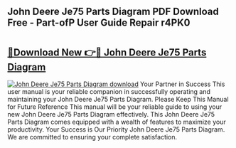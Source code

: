 ## John Deere Je75 Parts Diagram PDF Download Free - Part-ofP User Guide Repair r4PK0

# <h2><a href="http://dfouiwv.blite.top/?on=John+Deere+Je75+Parts+Diagram">🔗Download New 👉🔴 John Deere Je75 Parts Diagram</a></h2>

[![John Deere Je75 Parts Diagram download](https://i.imgur.com/lujVjoI.png)](http://dfouiwv.blite.top/?on=John+Deere+Je75+Parts+Diagram)
Your Partner in Success This user manual is your reliable companion in successfully operating and maintaining your John Deere Je75 Parts Diagram. Please Keep This Manual for Future Reference This manual will be your reliable guide to using your new John Deere Je75 Parts Diagram effectively. This John Deere Je75 Parts Diagram comes equipped with a wealth of features to maximize your productivity. Your Success is Our Priority John Deere Je75 Parts Diagram. We are committed to ensuring your complete satisfaction.
